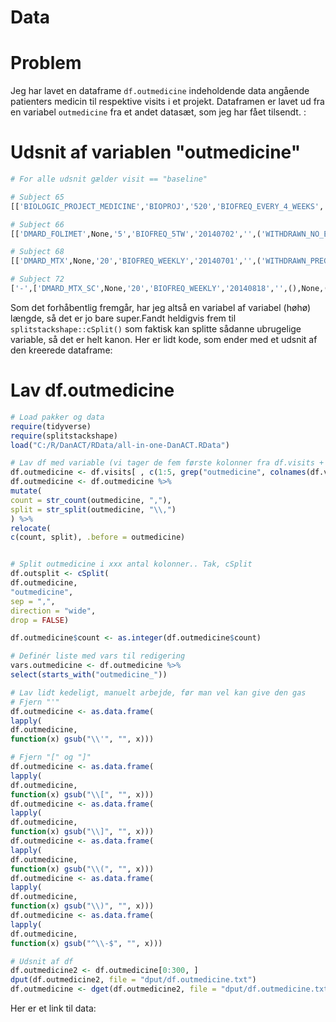 # Data

# Problem
Jeg har lavet en dataframe `df.outmedicine` indeholdende data angående patienters medicin til respektive visits i et projekt. Dataframen er lavet ud fra en variabel `outmedicine` fra et andet datasæt, som jeg har fået tilsendt. :

# Udsnit af variablen "outmedicine"
```R
# For alle udsnit gælder visit == "baseline"

# Subject 65
[['BIOLOGIC_PROJECT_MEDICINE','BIOPROJ','520','BIOFREQ_EVERY_4_WEEKS','20140918','',('WITHDRAWN_PROJECTPARTICIPATION',),None,('RADS_ALL1_RESEARCH_PROJECT',),1,1,0,'danbioordination.2015-01-29.4833204617'],'-','-']

# Subject 66
[['DMARD_FOLIMET',None,'5','BIOFREQ_5TW','20140702','',('WITHDRAWN_NO_EFFECT',),1,(),None,None,None,'danbioordination.2014-07-02.7827534775'],['DMARD_MTX',None,'25','BIOFREQ_WEEKLY','20140702','',('WITHDRAWN_ADVERSE_EVENTS',),2,(),None,None,None,'danbioordination.2014-07-02.6681206944'],['BIOLOGIC_PROJECT_MEDICINE','BIOPROJ','480','BIOFREQ_EVERY_1_MONTHS','20141001','',('WITHDRAWN_PROJECTPARTICIPATION',),None,('RESEARCH_PROJECT',),1,1,0,'danbioordination.2014-10-01.2598184359'],'-','-','-','-','-']

# Subject 68
[['DMARD_MTX',None,'20','BIOFREQ_WEEKLY','20140701','',('WITHDRAWN_PREGNANCYWANTED',),None,(),None,None,None,'danbioordination.2014-07-29.6393953637'],['BIOLOGIC_PROJECT_MEDICINE','BIOPROJ','460','','20140930','',('WITHDRAWN_PROJECTPARTICIPATION',),None,('RESEARCH_PROJECT',),1,1,0,'danbioordination.2014-09-30.0113759995'],'-','-']

# Subject 72
['-',['DMARD_MTX_SC',None,'20','BIOFREQ_WEEKLY','20140818','',(),None,(),None,None,None,'danbioordination.2014-08-18.6050791266'],['DMARD_FOLIMET',None,'15','BIOFREQ_WEEKLY','20140818','',(),None,(),None,None,None,'danbioordination.2014-08-18.6541013988'],['BIOLOGIC_PROJECT_MEDICINE','BIOPROJ','670','BIOFREQ_EVERY_4_WEEKS','20141020','',('WITHDRAWN_ADVERSE_EVENTS',),2,('RESEARCH_PROJECT',),1,1,0,'danbioordination.2014-10-27.1546554110'],'-','-','-','-']
```
Som det forhåbentlig fremgår, har jeg altså en variabel af variabel (høhø) længde, så det er jo bare super.Fandt heldigvis frem til `splitstackshape::cSplit()` som faktisk kan splitte sådanne ubrugelige variable, så det er helt kanon. Her er lidt kode, som ender med et udsnit af den kreerede dataframe:
# Lav df.outmedicine

```R
# Load pakker og data
require(tidyverse)
require(splitstackshape)
load("C:/R/DanACT/RData/all-in-one-DanACT.RData")

# Lav df med variable (vi tager de fem første kolonner fra df.visits + outmedicine)
df.outmedicine <- df.visits[ , c(1:5, grep("outmedicine", colnames(df.visits)))]
df.outmedicine <- df.outmedicine %>%
mutate(
count = str_count(outmedicine, ","),
split = str_split(outmedicine, "\\,")
) %>%
relocate(
c(count, split), .before = outmedicine)


# Split outmedicine i xxx antal kolonner.. Tak, cSplit
df.outsplit <- cSplit(
df.outmedicine,
"outmedicine",
sep = ",",
direction = "wide",
drop = FALSE)

df.outmedicine$count <- as.integer(df.outmedicine$count)

# Definér liste med vars til redigering
vars.outmedicine <- df.outmedicine %>%
select(starts_with("outmedicine_"))

# Lav lidt kedeligt, manuelt arbejde, før man vel kan give den gas
# Fjern "'"
df.outmedicine <- as.data.frame(
lapply(
df.outmedicine,
function(x) gsub("\\'", "", x)))

# Fjern "[" og "]"
df.outmedicine <- as.data.frame(
lapply(
df.outmedicine,
function(x) gsub("\\[", "", x)))
df.outmedicine <- as.data.frame(
lapply(
df.outmedicine,
function(x) gsub("\\]", "", x)))
df.outmedicine <- as.data.frame(
lapply(
df.outmedicine,
function(x) gsub("\\(", "", x)))
df.outmedicine <- as.data.frame(
lapply(
df.outmedicine,
function(x) gsub("\\)", "", x)))
df.outmedicine <- as.data.frame(
lapply(
df.outmedicine,
function(x) gsub("^\\-$", "", x)))

# Udsnit af df
df.outmedicine2 <- df.outmedicine[0:300, ]
dput(df.outmedicine2, file = "dput/df.outmedicine.txt")
df.outmedicine <- dget(df.outmedicine2, file = "dput/df.outmedicine.txt")
```
Her er et link til data:

